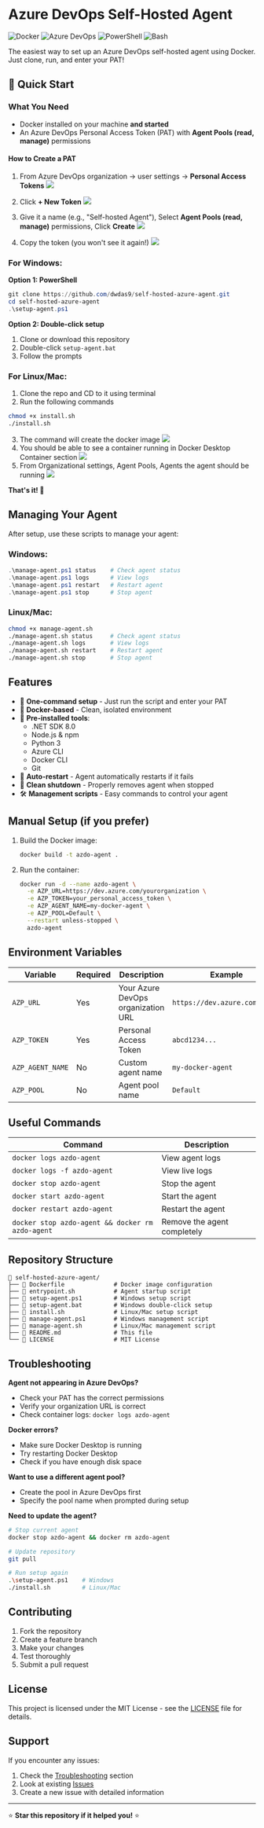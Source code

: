 # Azure DevOps Self-Hosted Agent

![Docker](https://img.shields.io/badge/docker-%230db7ed.svg?style=flat&logo=docker&logoColor=white)
![Azure DevOps](https://img.shields.io/badge/Azure%20DevOps-0078d7.svg?style=flat&logo=azure-devops&logoColor=white)
![PowerShell](https://img.shields.io/badge/PowerShell-%235391FE.svg?style=flat&logo=powershell&logoColor=white)
![Bash](https://img.shields.io/badge/bash-%23121011.svg?style=flat&logo=gnu-bash&logoColor=white)

The easiest way to set up an Azure DevOps self-hosted agent using Docker. Just clone, run, and enter your PAT!

## 🚀 Quick Start

### What You Need

- Docker installed on your machine **and started**
- An Azure DevOps Personal Access Token (PAT) with **Agent Pools (read, manage)** permissions

#### How to Create a PAT

1. From Azure DevOps organization → user settings → **Personal Access Tokens**
  ![](images/20250526150055.png)

2. Click **+ New Token**
  ![](images/20250526150710.png)

3. Give it a name (e.g., "Self-hosted Agent"), Select **Agent Pools (read, manage)** permissions, Click **Create**
  ![](images/20250526151425.png)

4. Copy the token (you won't see it again!)
  ![](images/20250526151622.png)

### For Windows:

**Option 1: PowerShell**
```powershell
git clone https://github.com/dwdas9/self-hosted-azure-agent.git
cd self-hosted-azure-agent
.\setup-agent.ps1
```

**Option 2: Double-click setup**
1. Clone or download this repository
2. Double-click `setup-agent.bat`
3. Follow the prompts

### For Linux/Mac:

1. Clone the repo and CD to it using terminal
2. Run the following commands
```bash
chmod +x install.sh
./install.sh
```
3. The command will create the docker image
![](images/20250526160311.png)
4. You should be able to see a container running in Docker Desktop Container section
![](images/20250526160357.png)
5. From Organizational settings, Agent Pools, Agents the agent should be running
![](images/20250526160612.png)

**That's it! 🎉**

## Managing Your Agent

After setup, use these scripts to manage your agent:

### Windows:
```powershell
.\manage-agent.ps1 status    # Check agent status
.\manage-agent.ps1 logs      # View logs
.\manage-agent.ps1 restart   # Restart agent
.\manage-agent.ps1 stop      # Stop agent
```

### Linux/Mac:
```bash
chmod +x manage-agent.sh
./manage-agent.sh status     # Check agent status
./manage-agent.sh logs       # View logs
./manage-agent.sh restart    # Restart agent
./manage-agent.sh stop       # Stop agent
```

## Features

- 🚀 **One-command setup** - Just run the script and enter your PAT
- 🐳 **Docker-based** - Clean, isolated environment
- 🔧 **Pre-installed tools**:
  - .NET SDK 8.0
  - Node.js & npm
  - Python 3
  - Azure CLI
  - Docker CLI
  - Git
- 🔄 **Auto-restart** - Agent automatically restarts if it fails
- 🧹 **Clean shutdown** - Properly removes agent when stopped
- 🛠️ **Management scripts** - Easy commands to control your agent

## Manual Setup (if you prefer)

1. Build the Docker image:
   ```bash
   docker build -t azdo-agent .
   ```

2. Run the container:
   ```bash
   docker run -d --name azdo-agent \
     -e AZP_URL=https://dev.azure.com/yourorganization \
     -e AZP_TOKEN=your_personal_access_token \
     -e AZP_AGENT_NAME=my-docker-agent \
     -e AZP_POOL=Default \
     --restart unless-stopped \
     azdo-agent
   ```

## Environment Variables

| Variable | Required | Description | Example |
|----------|----------|-------------|---------|
| `AZP_URL` | Yes | Your Azure DevOps organization URL | `https://dev.azure.com/myorg` |
| `AZP_TOKEN` | Yes | Personal Access Token | `abcd1234...` |
| `AZP_AGENT_NAME` | No | Custom agent name | `my-docker-agent` |
| `AZP_POOL` | No | Agent pool name | `Default` |

## Useful Commands

| Command | Description |
|---------|-------------|
| `docker logs azdo-agent` | View agent logs |
| `docker logs -f azdo-agent` | View live logs |
| `docker stop azdo-agent` | Stop the agent |
| `docker start azdo-agent` | Start the agent |
| `docker restart azdo-agent` | Restart the agent |
| `docker stop azdo-agent && docker rm azdo-agent` | Remove the agent completely |

## Repository Structure

```
📁 self-hosted-azure-agent/
├── 📄 Dockerfile              # Docker image configuration
├── 📄 entrypoint.sh           # Agent startup script
├── 📄 setup-agent.ps1         # Windows setup script
├── 📄 setup-agent.bat         # Windows double-click setup
├── 📄 install.sh              # Linux/Mac setup script
├── 📄 manage-agent.ps1        # Windows management script
├── 📄 manage-agent.sh         # Linux/Mac management script
├── 📄 README.md               # This file
└── 📄 LICENSE                 # MIT License
```

## Troubleshooting

**Agent not appearing in Azure DevOps?**
- Check your PAT has the correct permissions
- Verify your organization URL is correct
- Check container logs: `docker logs azdo-agent`

**Docker errors?**
- Make sure Docker Desktop is running
- Try restarting Docker Desktop
- Check if you have enough disk space

**Want to use a different agent pool?**
- Create the pool in Azure DevOps first
- Specify the pool name when prompted during setup

**Need to update the agent?**
```bash
# Stop current agent
docker stop azdo-agent && docker rm azdo-agent

# Update repository
git pull

# Run setup again
.\setup-agent.ps1    # Windows
./install.sh         # Linux/Mac
```

## Contributing

1. Fork the repository
2. Create a feature branch
3. Make your changes
4. Test thoroughly
5. Submit a pull request

## License

This project is licensed under the MIT License - see the [LICENSE](LICENSE) file for details.

## Support

If you encounter any issues:
1. Check the [Troubleshooting](#troubleshooting) section
2. Look at existing [Issues](https://github.com/your-username/self-hosted-azure-agent/issues)
3. Create a new issue with detailed information

---

⭐ **Star this repository if it helped you!** ⭐
